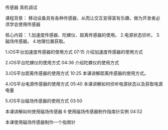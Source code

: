 传感器 真机调试




课程背景：
移动设备具有各种传感器，从而让交互变得富有乐趣，做为开发者必须学会使用传感器

核心内容：
1.加速度传感器、陀螺仪、距离传感器的使用。
2.电源状态侦听。
3.磁场传感器。
4.地理位置获取。


1.iOS平台加速度传感器的使用方式 07:15
介绍加速度传感器的使用方式

2.iOS平台陀螺仪的使用方式 04:36
介绍陀螺仪的使用方式

3.iOS平台距离传感器的使用方式 10:25
本课讲解距离传感器的使用方式。

4.iOS平台电源传感器的使用方式 05:40
本课讲解如何侦听电源状态以及获取电源电量

5.iOS平台磁场传感器的使用方式 03:50

本课讲解如何使用磁场传感器
6
使用磁场传感器制作指南针实例 04:52

本课使用磁场传感器制作一个指南针
